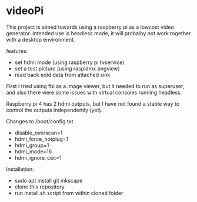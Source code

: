 # videoPi

This project is aimed towards using a raspberry pi as a lowcost video generator.
Intended use is headless mode, it will probalby not work together with a desktop environment.

features:
 - set hdmi mode (using raspberry pi tvservice)
 - set a test picture (using raspidmx pngview)
 - read back edid data from attached sink
 
First I tried using fbi as a image viewer, but it needed to run as superuser, and also there were some issues with virtual consoles running headless.

Raspberry pi 4 has 2 hdmi outputs, but I have not found a stable way to control the outputs independently (yet).

Changes to /boot/config.txt
 - disable_overscan=1
 - hdmi_force_hotplug=1
 - hdmi_group=1
 - hdmi_mode=16
 - hdmi_ignore_cec=1
 
 Installation:
  - sudo apt install git inkscape 
  - clone this repository
  - run install.sh script from within cloned folder
  

